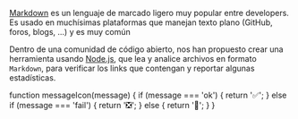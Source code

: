 
[Markdown](https://es.wikipedia.org/wiki/Markdown) es un lenguaje de marcado
ligero muy popular entre developers. Es usado en muchísimas plataformas que
manejan texto plano (GitHub, foros, blogs, ...) y es muy común

Dentro de una comunidad de código abierto, nos han propuesto crear una
herramienta usando [Node.js](https://nodejs.org/), que lea y analice archivos
en formato `Markdown`, para verificar los links que contengan y reportar
algunas estadísticas.

function messageIcon(message) {
    if (message === 'ok') {
      return '✅';
    } else if (message === 'fail') {
      return '❎';
    } else {
      return '🚫';
    }
  }
